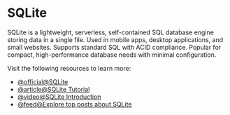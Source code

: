 # SQLite

SQLite is a lightweight, serverless, self-contained SQL database engine storing data in a single file. Used in mobile apps, desktop applications, and small websites. Supports standard SQL with ACID compliance. Popular for compact, high-performance database needs with minimal configuration.

Visit the following resources to learn more:

- [@official@SQLite](https://www.sqlite.org/index.html)
- [@article@SQLite Tutorial](https://www.sqlitetutorial.net/)
- [@video@SQLite Introduction](https://www.youtube.com/watch?v=8Xyn8R9eKB8)
- [@feed@Explore top posts about SQLite](https://app.daily.dev/tags/sqlite?ref=roadmapsh)